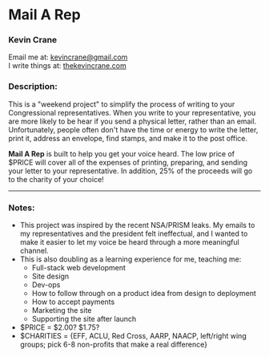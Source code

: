Mail A Rep
==========
### Kevin Crane
Email me at: kevincrane@gmail.com <br>
I write things at: [thekevincrane.com](http://thekevincrane.com)

### Description:
This is a "weekend project" to simplify the process of writing to your
Congressional representatives. When you write to your representative, you are
more likely to be hear if you send a physical letter, rather than an email.
Unfortunately, people often don't have the time or energy to write the letter,
print it, address an envelope, find stamps, and make it to the post office.

**Mail A Rep** is built to help you get your voice heard.
The low price of $PRICE will cover all of the expenses of printing, preparing,
and sending your letter to your representative. In addition, 25% of the
proceeds will go to the charity of your choice!

-----
### Notes:
- This project was inspired by the recent NSA/PRISM leaks. My emails to my representatives and the president felt ineffectual, and I wanted to make it easier to let my voice be heard through a more meaningful channel.
- This is also doubling as a learning experience for me, teaching me:
  - Full-stack web development
  - Site design
  - Dev-ops
  - How to follow through on a product idea from design to deployment
  - How to accept payments
  - Marketing the site
  - Supporting the site after launch
- $PRICE = $2.00? $1.75?
- $CHARITIES = {EFF, ACLU, Red Cross, AARP, NAACP, left/right wing groups; pick 6-8 non-profits that make a real difference}
